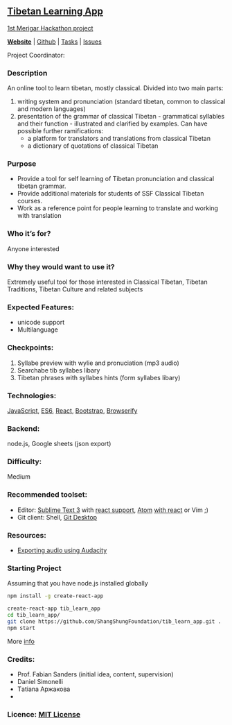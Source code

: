 ## [Tibetan Learning App](https://shangshungfoundation.github.io/tib_learn_app/)
[1st Merigar Hackathon project](ShangShungFoundation/1st_merigar_hackathon)

**[Website](https://shangshungfoundation.github.io/tib_learn_app/)** | 
[Github](https://github.com/ShangShungFoundation/tib_learn_app/) | 
[Tasks](https://github.com/ShangShungFoundation/tib_learn_app/projects/1) | 
[Issues](https://github.com/ShangShungFoundation/tib_learn_app/issues)

Project Coordinator: 

### Description
An online tool to learn tibetan, mostly classical. 
Divided into two main parts:

1. writing system and pronunciation (standard tibetan, common to classical and modern languages)
2. presentation of the grammar of classical Tibetan - grammatical syllables and their function - illustrated and clarified by examples.
Can have possible further ramifications: 	
	- a platform for translators and translations from classical Tibetan
	- a dictionary of quotations of classical Tibetan
   
### Purpose
* Provide a tool for self learning of Tibetan pronunciation and classical tibetan grammar. 
* Provide additional materials for students of SSF Classical Tibetan courses.
* Work as a reference point for people learning to translate and working with translation

### Who it’s for? 
Anyone interested

### Why they would want to use it?
Extremely useful tool for those interested in Classical Tibetan, Tibetan Traditions, Tibetan Culture and related subjects

### Expected Features: 
- unicode support
- Multilanguage

### Checkpoints: 
1. Syllabe preview with wylie and pronuciation (mp3 audio)
2. Searchabe tib syllabes libary
3. Tibetan phrases with syllabes hints (form syllabes libary)

### Technologies: 

[JavaScript](https://developer.mozilla.org/en-US/docs/Learn/Getting_started_with_the_web/JavaScript_basics), [ES6](https://babeljs.io/learn-es2015/), [React](https://facebook.github.io/react/), [Bootstrap](http://getbootstrap.com/getting-started/), [Browserify](https://codeutopia.net/blog/2016/01/25/getting-started-with-npm-and-browserify-in-a-react-project/)

### Backend:
node.js, Google sheets (json export)

### Difficulty: 
Medium

### Recommended toolset:
   - Editor: [Sublime Text 3](https://www.sublimetext.com/3) with [react support](https://medium.com/@adrianli/setting-up-sublime-text-3-for-reactjs-3bf6baceb73a), [Atom](https://atom.io/) [with react](https://medium.com/productivity-freak/my-atom-editor-setup-for-js-react-9726cd69ad20) or Vim ;)
   - Git client: Shell, [Git Desktop](https://desktop.github.com/)

### Resources:
* [Exporting audio using Audacity](https://docs.google.com/a/shangshunginstitute.org/document/d/1Earmi3QY5TuGw-K94hTVOaITLj6RH5MA0Kz5wRMhIKA/edit?usp=sharing)

### Starting Project
Assuming that you have node.js installed globally
```sh
npm install -g create-react-app

create-react-app tib_learn_app
cd tib_learn_app/
git clone https://github.com/ShangShungFoundation/tib_learn_app.git .
npm start

```
More [info](https://github.com/facebookincubator/create-react-app)
### Credits: 
* Prof. Fabian Sanders (initial idea, content, supervision)
* Daniel Simonelli
* Тatiana Аржакова
* 

### Licence: [MIT License](LICENSE)
